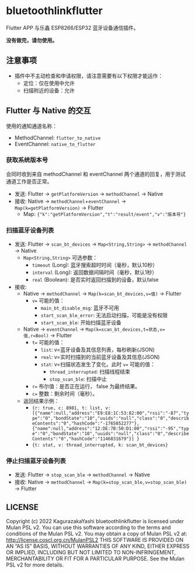 # bluetoothlinkflutter

Flutter APP 与乐鑫 ESP8266/ESP32 蓝牙设备通信插件。

**没有做完，请勿使用。**

## 注意事项

- 插件中不主动检查和申请权限，请注意需要有以下权限才能运作：
  - 定位：仅在使用中允许
  - 扫描附近的设备：允许

## Flutter 与 Native 的交互

使用的通知通道名称：
- MethodChannel: `flutter_to_native`
- EventChannel:  `native_to_flutter`

### 获取系统版本号
会同时收到来自 methodChannel 和 eventChannel 两个通道的回复，用于测试通道工作是否正常。

- 发送: Flutter -> `getPlatformVersion` -> `methodChannel` -> Native
- 接收: Native -> `methodChannel`+`eventChannel` -> `Map(k=getPlatformVersion)` -> Flutter
  - Map: `{"k":"getPlatformVersion","t":"result/event","v":"版本号"}`

### 扫描蓝牙设备列表

- 发送: Flutter -> `scan_bt_devices` -> `Map<String,String>` -> `methodChannel` -> Native
  - `Map<String,String>` 可选参数：
    - `timeout` (Long): 蓝牙搜索超时时间（毫秒，默认10秒）
    - `interval` (Long): 返回数据间隔时间（毫秒，默认1秒）
    - `real` (Boolean): 是否实时返回扫描到的设备，默认false
- 接收: 
  - Native -> `methodChannel` -> `Map(k=scan_bt_devices,v=值)` -> Flutter
    - `v=` 可能的值：
      - `main_bt_disable_msg`: 蓝牙不可用
      - `start_scan_ble_error`: 无法启动扫描，可能是没有权限
      - `start_scan_ble`: 开始扫描蓝牙设备
  - Native -> `eventChannel` -> `Map(k=scan_bt_devices,t=状态,v=值,r=Bool)` -> Flutter
    - `t=` 可能的值：
      - `list`: v=蓝牙设备及其信息列表，每秒刷新(JSON)
      - `real`: v=实时扫描到的当前蓝牙设备及其信息(JSON)
      - `stat`: v=扫描状态发生了变化。此时 `v=` 可能的值：
        - `thread_interrupted`: 扫描线程结束
        - `stop_scan_ble`: 扫描中止
    - `r=` 布尔值：是否正在运行， false 为最终结果。
    - `c=` 整数：剩余时间（毫秒）。
  - 返回结果示例：
    - `{r: true, c: 8981, t: list, v: [{"name":null,"address":"E9:E8:1C:53:82:00","rssi":"-87","type":"0","bondState":"10","uuids":"null","class":"0","describeContents":"0","hashCode":"-1765052277"},{"name":null,"address":"12:DE:7B:50:D1:00","rssi":"-95","type":"0","bondState":"10","uuids":"null","class":"0","describeContents":"0","hashCode":"1146831679"}] }`
    - `{t: stat, v: thread_interrupted, k: scan_bt_devices}`

### 停止扫描蓝牙设备列表
- 发送: Flutter -> `stop_scan_ble` -> `methodChannel` -> Native
- 接收: Native -> `methodChannel` -> `Map(k=stop_scan_ble,v=stop_scan_ble)` -> Flutter

## LICENSE

Copyright (c) 2022 KagurazakaYashi bluetoothlinkflutter is licensed under Mulan PSL v2. You can use this software according to the terms and conditions of the Mulan PSL v2. You may obtain a copy of Mulan PSL v2 at: http://license.coscl.org.cn/MulanPSL2 THIS SOFTWARE IS PROVIDED ON AN “AS IS” BASIS, WITHOUT WARRANTIES OF ANY KIND, EITHER EXPRESS OR IMPLIED, INCLUDING BUT NOT LIMITED TO NON-INFRINGEMENT, MERCHANTABILITY OR FIT FOR A PARTICULAR PURPOSE. See the Mulan PSL v2 for more details.
